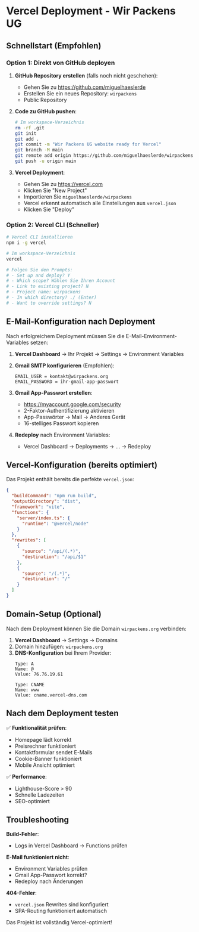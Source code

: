 # Vercel Deployment - Wir Packens UG

## Schnellstart (Empfohlen)

### Option 1: Direkt von GitHub deployen

1. **GitHub Repository erstellen** (falls noch nicht geschehen):
   - Gehen Sie zu https://github.com/miguelhaeslerde
   - Erstellen Sie ein neues Repository: `wirpackens`
   - Public Repository

2. **Code zu GitHub pushen**:
   ```bash
   # Im workspace-Verzeichnis
   rm -rf .git
   git init
   git add .
   git commit -m "Wir Packens UG website ready for Vercel"
   git branch -M main
   git remote add origin https://github.com/miguelhaeslerde/wirpackens.git
   git push -u origin main
   ```

3. **Vercel Deployment**:
   - Gehen Sie zu https://vercel.com
   - Klicken Sie "New Project"
   - Importieren Sie `miguelhaeslerde/wirpackens`
   - Vercel erkennt automatisch alle Einstellungen aus `vercel.json`
   - Klicken Sie "Deploy"

### Option 2: Vercel CLI (Schneller)

```bash
# Vercel CLI installieren
npm i -g vercel

# Im workspace-Verzeichnis
vercel

# Folgen Sie den Prompts:
# - Set up and deploy? Y
# - Which scope? Wählen Sie Ihren Account
# - Link to existing project? N
# - Project name: wirpackens
# - In which directory? ./ (Enter)
# - Want to override settings? N
```

## E-Mail-Konfiguration nach Deployment

Nach erfolgreichem Deployment müssen Sie die E-Mail-Environment-Variables setzen:

1. **Vercel Dashboard** → Ihr Projekt → Settings → Environment Variables

2. **Gmail SMTP konfigurieren** (Empfohlen):
   ```
   EMAIL_USER = kontakt@wirpackens.org
   EMAIL_PASSWORD = ihr-gmail-app-passwort
   ```

3. **Gmail App-Passwort erstellen**:
   - https://myaccount.google.com/security
   - 2-Faktor-Authentifizierung aktivieren
   - App-Passwörter → Mail → Anderes Gerät
   - 16-stelliges Passwort kopieren

4. **Redeploy** nach Environment Variables:
   - Vercel Dashboard → Deployments → ... → Redeploy

## Vercel-Konfiguration (bereits optimiert)

Das Projekt enthält bereits die perfekte `vercel.json`:

```json
{
  "buildCommand": "npm run build",
  "outputDirectory": "dist", 
  "framework": "vite",
  "functions": {
    "server/index.ts": {
      "runtime": "@vercel/node"
    }
  },
  "rewrites": [
    {
      "source": "/api/(.*)",
      "destination": "/api/$1"
    },
    {
      "source": "/(.*)", 
      "destination": "/"
    }
  ]
}
```

## Domain-Setup (Optional)

Nach dem Deployment können Sie die Domain `wirpackens.org` verbinden:

1. **Vercel Dashboard** → Settings → Domains
2. Domain hinzufügen: `wirpackens.org`
3. **DNS-Konfiguration** bei Ihrem Provider:
   ```
   Type: A
   Name: @
   Value: 76.76.19.61
   
   Type: CNAME
   Name: www
   Value: cname.vercel-dns.com
   ```

## Nach dem Deployment testen

✅ **Funktionalität prüfen**:
- Homepage lädt korrekt
- Preisrechner funktioniert
- Kontaktformular sendet E-Mails
- Cookie-Banner funktioniert
- Mobile Ansicht optimiert

✅ **Performance**:
- Lighthouse-Score > 90
- Schnelle Ladezeiten
- SEO-optimiert

## Troubleshooting

**Build-Fehler**: 
- Logs in Vercel Dashboard → Functions prüfen

**E-Mail funktioniert nicht**:
- Environment Variables prüfen
- Gmail App-Passwort korrekt?
- Redeploy nach Änderungen

**404-Fehler**:
- `vercel.json` Rewrites sind konfiguriert
- SPA-Routing funktioniert automatisch

Das Projekt ist vollständig Vercel-optimiert!